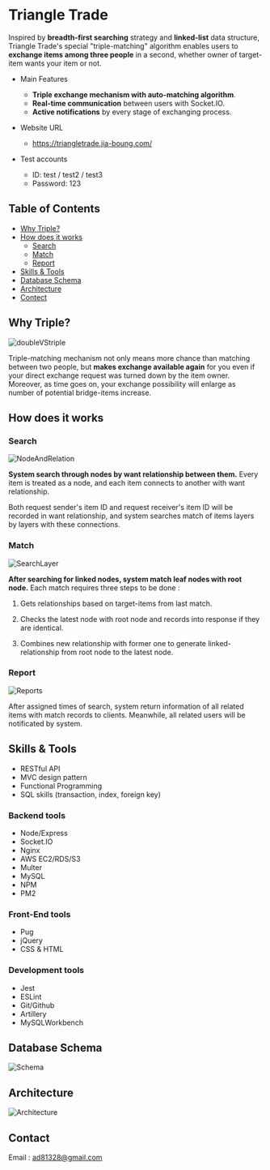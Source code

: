 # Triangle Trade

Inspired by **breadth-first searching** strategy and **linked-list** data structure, Triangle Trade's special "triple-matching" algorithm enables users to **exchange items among three people** in a second, whether owner of target-item wants your item or not.

* Main Features
  * **Triple exchange mechanism with auto-matching algorithm**.
  * **Real-time communication** between users with Socket.IO.
  * **Active notifications** by every stage of exchanging process.

* Website URL 
  * https://triangletrade.jia-boung.com/

* Test accounts
  * ID: test / test2 / test3
  * Password: 123

## Table of Contents

* [Why Triple?](#Why-Triple?)
* [How does it works](#How-does-it-works)
  * [Search](#Search)
  * [Match](#Match)
  * [Report](#Report)
* [Skills & Tools](#Skills-&-Tools)
* [Database Schema](#Database-schema)
* [Architecture](#Architecture)
* [Contect](#Contect)
<!-- * [Manual](#manual)
  * [Browse items](#browse-items)
  * [Add items](#add-items)
  * [View item details](#view-item-details)
  * [Check notifications](#check-notifications)
* [Exchange Operations](#exchange-operations)
  * [Send invitations](#send-invitations)
  * [Match with others](#match-with-others)
  * [Confirm for trade](#confirm-for-trade) -->

## Why Triple?

![doubleVStriple](./public/images/doubleVStriple.png)

Triple-matching mechanism not only means more chance than matching between two people, but **makes exchange available again** for you even if your direct exchange request was turned down by the item owner. Moreover, as time goes on, your exchange possibility will enlarge as number of potential bridge-items increase.

## How does it works

### Search

![NodeAndRelation](./public/images/mechanismIntroduction.png)

**System search through nodes by want relationship between them.** Every item is treated as a node, and each item connects to another with want relationship.

Both request sender's item ID and request receiver's item ID will be recorded in want relationship, and system searches match of items layers by layers with these connections.

### Match

![SearchLayer](./public/images/match.png)

**After searching for linked nodes, system match leaf nodes with root node.** Each match requires three steps to be done :

1. Gets relationships based on target-items from last match.

2. Checks the latest node with root node and records into response if they are identical.

3. Combines new relationship with former one to generate linked-relationship from root node to the latest node.

### Report

![Reports](./public/images/report.png)

After assigned times of search, system return information of all related items with match records to clients. Meanwhile, all related users will be notificated by system.

## Skills & Tools

* RESTful API
* MVC design pattern
* Functional Programming
* SQL skills (transaction, index, foreign key)

### Backend tools

* Node/Express
* Socket.IO
* Nginx
* AWS EC2/RDS/S3
* Multer
* MySQL
* NPM
* PM2

### Front-End tools

* Pug
* jQuery
* CSS & HTML

### Development tools

* Jest
* ESLint
* Git/Github
* Artillery
* MySQLWorkbench

## Database Schema

![Schema](./public/images/t3t_schema.png)

## Architecture

![Architecture](./public/images/t3t_architecture.png)

<!-- ## Demonstration -->

<!-- ## Manual

### Browse items

Lastest items will appear in the middle of homepage, users can find items they are instersted in by **clicking classifications** on side bar, or **searching key words** with navigation bar.

### Add items

Users need to add new items before starting exchanging with others in "Add" page.

<img src="./public/images/demo/item-add.gif" alt="index-searchbar"/>

### View item details

Users can link to item's detail page by clicking item box.

<img src="./public/images/demo/item-detail.gif" alt="index-detail"/>

### Check notifications

Users will received notifications once an invitation, match or trade event related to target user was triggered. Users can link to event related pages by clicking notifications.

<img src="./public/images/demo/system-message.gif" alt="system-message"/>

## Exchange Operations

There are three scenarios of an exchange :
> **Invitation** : If no matches were found for a new "want", system will send an exchange invitation to the owner of target-item.  
> **Match** : Once system found an potential exchange among items, it will send match notification to all related matchers.  
> **Trade** : If all related matcher confirmed an exchange, system will generate a trade record and discontinue all items of the trade automatically.

### Send invitations

While in item detail page, users can choose at least one of their own items in side bar to generate an exchange invitation to others. In addition, Users can check their invitation history in "Invitation" page.

<img src="./public/images/demo/invitation.gif" alt="invitation"/>

Receiver of invitation can match with senders by simplely clicking "Accept" button in this page.

<img src="./public/images/demo/reply-invitation.gif" alt="reply-invitation"/>

### Match with others

Once any user send an invitation, system will automatically search for potential matches and notificate all related users if it found any.

Users can check their matches in "match" page and click "Confirm" button once they decided which is their ideal match.

<img src="./public/images/demo/confirm-match.gif" alt="confirm-match"/>

### Confirm for trade

If all related matchers confirmed the match, system will discontinue all items of the match automatically and generate trade record of the match.

Users can check their trade history and discuss details of trade in "Trade" page.

<img src="./public/images/demo/chat.gif" alt="chat"/> -->

## Contact

Email : ad81328@gmail.com
